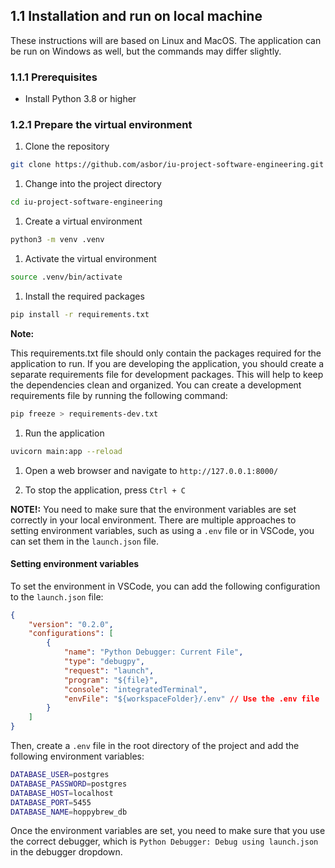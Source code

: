 ## 1.1 Installation and run on local machine

These instructions will are based on Linux and MacOS. The application can be run on Windows as well, but the commands may differ slightly.

### 1.1.1 Prerequisites

* Install Python 3.8 or higher

### 1.2.1 Prepare the virtual environment

1. Clone the repository

```bash
git clone https://github.com/asbor/iu-project-software-engineering.git
```

1. Change into the project directory

```bash
cd iu-project-software-engineering
```

1. Create a virtual environment

```bash
python3 -m venv .venv
```

1. Activate the virtual environment

```bash
source .venv/bin/activate
```

1. Install the required packages

```bash
pip install -r requirements.txt
```

**Note:**

This requirements.txt file should only contain the packages required for the application to run. If you are developing the application, you should create a separate requirements file for development packages. This will help to keep the dependencies clean and organized. You can create a development requirements file by running the following command:

```bash
pip freeze > requirements-dev.txt
```

1. Run the application

```bash
uvicorn main:app --reload
```

1. Open a web browser and navigate to `http://127.0.0.1:8000/`

2. To stop the application, press `Ctrl + C`

**NOTE!:** You need to make sure that the environment variables are set correctly in your local environment. There are multiple approaches to setting environment variables, such as using a `.env` file or in VSCode, you can set them in the `launch.json` file.

#### Setting environment variables

To set the environment in VSCode, you can add the following configuration to the `launch.json` file:

```json
{
    "version": "0.2.0",
    "configurations": [
        {
            "name": "Python Debugger: Current File",
            "type": "debugpy",
            "request": "launch",
            "program": "${file}",
            "console": "integratedTerminal",
            "envFile": "${workspaceFolder}/.env" // Use the .env file
        }
    ]
}
```

Then, create a `.env` file in the root directory of the project and add the following environment variables:

```bash
DATABASE_USER=postgres
DATABASE_PASSWORD=postgres
DATABASE_HOST=localhost
DATABASE_PORT=5455
DATABASE_NAME=hoppybrew_db
```

Once the environment variables are set, you need to make sure that you use the correct debugger, which is `Python Debugger: Debug using launch.json` in the debugger dropdown.
